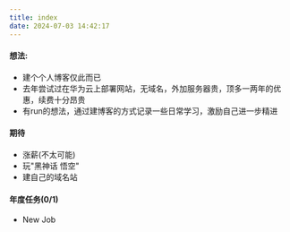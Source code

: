 ```yaml
---
title: index
date: 2024-07-03 14:42:17
---
```


#### 想法:

- 建个个人博客仅此而已
- 去年尝试过在华为云上部署网站，无域名，外加服务器贵，顶多一两年的优惠，续费十分昂贵
- 有run的想法，通过建博客的方式记录一些日常学习，激励自己进一步精进

#### 期待

- 涨薪(不太可能)
- 玩"黑神话 悟空"
- 建自己的域名站

#### 年度任务(0/1)

- New Job